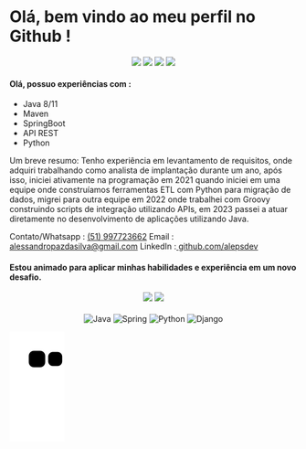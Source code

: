 # Olá, bem vindo ao meu perfil no Github !
<div align="center"> 
  <a href="https://www.youtube.com/channel/UC_mabm7-fM0a1elLp7Tx-4w" target="_blank"><img src="https://img.shields.io/badge/YouTube-FF0000?style=for-the-badge&logo=youtube&logoColor=white" target="_blank"></a>
  <a href="https://www.instagram.com/aleps.dev" target="_blank"><img src="https://img.shields.io/badge/-Instagram-%23E4405F?style=for-the-badge&logo=instagram&logoColor=white" target="_blank"></a>
  <a href = "mailto:alessandropazdasilva@gmail.com"><img src="https://img.shields.io/badge/-Gmail-%23333?style=for-the-badge&logo=gmail&logoColor=white" target="_blank"></a>
  <a href="https://www.linkedin.com/in/alepsdev" target="_blank"><img src="https://img.shields.io/badge/-LinkedIn-%230077B5?style=for-the-badge&logo=linkedin&logoColor=white" target="_blank"></a>  
</div>

#### Olá, possuo experiências com :

- Java 8/11
- Maven
- SpringBoot
- API REST
- Python

Um breve resumo: Tenho experiência em levantamento de requisitos, onde adquiri trabalhando como analista de implantação durante um ano, após isso, iniciei ativamente na programação em 2021 quando iniciei em uma equipe onde construíamos ferramentas ETL com Python para migração de dados, migrei para outra equipe em 2022 onde trabalhei com Groovy construindo scripts de integração utilizando APIs, em 2023 passei a atuar diretamente no desenvolvimento de aplicações utilizando Java.

Contato/Whatsapp : [(51) 997723662](https://wa.me/+5551997723662)
Email : alessandropazdasilva@gmail.com
LinkedIn :[ github.com/alepsdev](https://www.linkedin.com/in/alepsdev/)

####  Estou animado para aplicar minhas habilidades e experiência em um novo desafio.




<div align="center">
  <img height="160" src="https://github-readme-stats.vercel.app/api?username=alepsdev&theme=github_dark&include_all_commits=true&count_private=true&show_icons=true"/>
  <img height="160" src="https://github-readme-stats.vercel.app/api/top-langs/?username=alepsdev&layout=compact&langs_count=7&theme=github_dark"/>
</div>

                                                       
<div align="center" style="display: inline_block"><br>
  <img align="center" alt="Java" height="30" width="40" src="https://cdn.jsdelivr.net/gh/devicons/devicon/icons/java/java-original.svg" />
  <img align="center" alt="Spring" height="30" width="40" src="https://cdn.jsdelivr.net/gh/devicons/devicon/icons/spring/spring-original.svg" />
  <img align="center" alt="Python" height="30" width="40" src="https://cdn.jsdelivr.net/gh/devicons/devicon/icons/python/python-original.svg" />
  <img align="center" alt="Django" height="30" width="40" src="https://cdn.jsdelivr.net/gh/devicons/devicon/icons/django/django-plain-wordmark.svg" />
</div>


![Snake animation](https://github.com/alepsdev/alepsdev/blob/output/github-contribution-grid-snake.svg)
